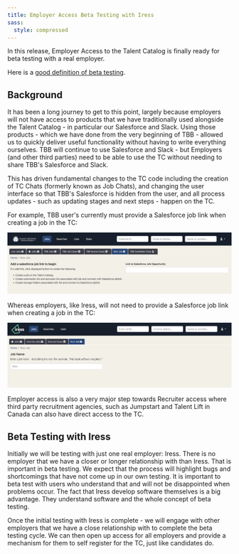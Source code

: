 ```yaml
---
title: Employer Access Beta Testing with Iress
sass:
  style: compressed
---
```


In this release, Employer Access to the Talent Catalog is finally ready for beta testing with a real 
employer.

Here is a [good definition of beta testing](https://www.productplan.com/glossary/beta-test/).


## Background

It has been a long journey to get to this point, largely because employers will not have access to 
products that we have traditionally used alongside the Talent Catalog - in particular our Salesforce 
and Slack. Using those products - which we have done from the very beginning of TBB - allowed us to 
quickly deliver useful functionality without having to write everything ourselves. TBB will continue 
to use Salesforce and Slack - but Employers (and other third parties) need to be able to use the TC 
without needing to share TBB's Salesforce and Slack. 

This has driven fundamental changes to the TC code including the creation of TC Chats (formerly 
known as Job Chats), and changing the user interface so that TBB's Salesforce is hidden from the user, 
and all process updates - such as updating stages and next steps - happen on the TC.

For example, TBB user's currently must provide a Salesforce job link when creating a job in the TC:

<div class="card-image-container">
  <img src="./../assets/images/v222/TbbNewJobScreenLogo.png" 
        alt="TBB New Job Screen" class="card-image">
</div>

Whereas employers, like Iress, will not need to provide a Salesforce job link when creating a job 
in the TC:

<div class="card-image-container">
  <img src="./../assets/images/v222/EmployerAccessNewJobScreenIressLogo.png" 
        alt="Employer access New Job screen (Iress)" class="card-image">
</div>

Employer access is also a very major step towards Recruiter access where third party recruitment 
agencies, such as Jumpstart and Talent Lift in Canada can also have direct access to the TC.


## Beta Testing with Iress

Initially we will be testing with just one real employer: Iress. There is no employer that we have 
a closer or longer relationship with than Iress. That is important in beta testing. We expect that 
the process will highlight bugs and shortcomings that have not come up in our own testing. It is 
important to beta test with users who understand that and will not be disappointed when problems 
occur. The fact that Iress develop software themselves is a big advantage. They understand software 
and the whole concept of beta testing.

Once the initial testing with Iress is complete - we will engage with other employers that we have 
a close relationship with to complete the beta testing cycle. We can then open up access for all
employers and provide a mechanism for them to self register for the TC, just like candidates do.

